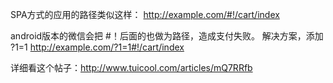 SPA方式的应用的路径类似这样：
http://example.com/#!/cart/index

android版本的微信会把 #！后面的也做为路径，造成支付失败。
解决方案，添加 ?1=1
http://example.com/?1=1#!/cart/index

详细看这个帖子：http://www.tuicool.com/articles/mQ7RRfb